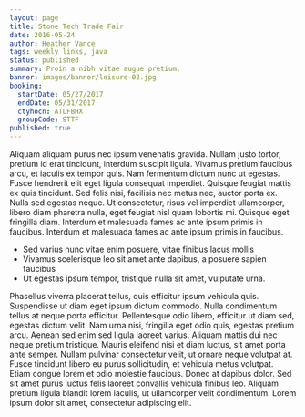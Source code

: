 ```yaml
---
layout: page
title: Stone Tech Trade Fair
date: 2016-05-24
author: Heather Vance
tags: weekly links, java
status: published
summary: Proin a nibh vitae augue pretium.
banner: images/banner/leisure-02.jpg
booking:
  startDate: 05/27/2017
  endDate: 05/31/2017
  ctyhocn: ATLFBHX
  groupCode: STTF
published: true
---
```

Aliquam aliquam purus nec ipsum venenatis gravida. Nullam justo tortor, pretium id erat tincidunt, interdum suscipit ligula. Vivamus pretium faucibus arcu, et iaculis ex tempor quis. Nam fermentum dictum nunc ut egestas. Fusce hendrerit elit eget ligula consequat imperdiet. Quisque feugiat mattis ex quis tincidunt. Sed felis nisi, facilisis nec metus nec, auctor porta ex. Nulla sed egestas neque. Ut consectetur, risus vel imperdiet ullamcorper, libero diam pharetra nulla, eget feugiat nisl quam lobortis mi. Quisque eget fringilla diam. Interdum et malesuada fames ac ante ipsum primis in faucibus. Interdum et malesuada fames ac ante ipsum primis in faucibus.

* Sed varius nunc vitae enim posuere, vitae finibus lacus mollis
* Vivamus scelerisque leo sit amet ante dapibus, a posuere sapien faucibus
* Ut egestas ipsum tempor, tristique nulla sit amet, vulputate urna.

Phasellus viverra placerat tellus, quis efficitur ipsum vehicula quis. Suspendisse ut diam eget ipsum dictum commodo. Nulla condimentum tellus at neque porta efficitur. Pellentesque odio libero, efficitur ut diam sed, egestas dictum velit. Nam urna nisi, fringilla eget odio quis, egestas pretium arcu. Aenean sed enim sed ligula laoreet varius. Aliquam mattis dui nec neque pretium tristique. Mauris eleifend nisi et diam luctus, sit amet porta ante semper. Nullam pulvinar consectetur velit, ut ornare neque volutpat at. Fusce tincidunt libero eu purus sollicitudin, et vehicula metus volutpat. Etiam congue lorem et odio molestie faucibus. Donec at dapibus dolor. Sed sit amet purus luctus felis laoreet convallis vehicula finibus leo. Aliquam pretium ligula blandit lorem iaculis, ut ullamcorper velit condimentum. Lorem ipsum dolor sit amet, consectetur adipiscing elit.
